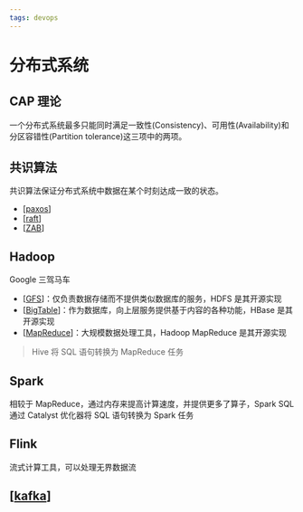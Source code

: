 ```yaml
---
tags: devops
---
```


# 分布式系统

## CAP 理论

一个分布式系统最多只能同时满足一致性(Consistency)、可用性(Availability)和分区容错性(Partition tolerance)这三项中的两项。

## 共识算法

共识算法保证分布式系统中数据在某个时刻达成一致的状态。

- [[paxos]]
- [[raft]]
- [[ZAB]]

## Hadoop

Google 三驾马车

- [[GFS]]：仅负责数据存储而不提供类似数据库的服务，HDFS 是其开源实现
- [[BigTable]]：作为数据库，向上层服务提供基于内容的各种功能，HBase 是其开源实现
- [[MapReduce]]：大规模数据处理工具，Hadoop MapReduce 是其开源实现

> Hive 将 SQL 语句转换为 MapReduce 任务

## Spark

相较于 MapReduce，通过内存来提高计算速度，并提供更多了算子，Spark SQL 通过 Catalyst 优化器将 SQL 语句转换为 Spark 任务

## Flink

流式计算工具，可以处理无界数据流

## [[kafka]]

[//begin]: # "Autogenerated link references for markdown compatibility"
[paxos]: distributed/paxos.md "Paxos 算法"
[raft]: distributed/raft.md "Raft 算法"
[zab]: distributed/ZAB.md "ZAB"
[gfs]: hadoop/GFS.md "Google File Systems @ghemawat2003google"
[bigtable]: hadoop/BigTable.md "BigTable @chang2008bigtable"
[mapreduce]: hadoop/MapReduce.md "MapReduce @dean2008mapreduce"
[kafka]: tools/kafka.md "Kafka"
[//end]: # "Autogenerated link references"
